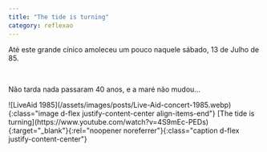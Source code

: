 ```yaml
---
title: "The tide is turning"
category: reflexao
---
```


Até este grande cínico amoleceu um pouco naquele sábado, 13 de Julho de 85.

<br />

Não tarda nada passaram 40 anos, e a maré não mudou...


<span class="container d-flex">
<span class="col">
	<span class="row">
		<span class="col-sm">
			<span class="row">![LiveAid 1985](/assets/images/posts/Live-Aid-concert-1985.webp){:class="image d-flex justify-content-center align-items-end"}</span>
			<span class="row">[The tide is turning](https://www.youtube.com/watch?v=4S9mEc-PEDs){:target="_blank"}{:rel="noopener noreferrer"}{:class="caption d-flex justify-content-center"}</span>
		</span>
	</span>	
</span>
</span>